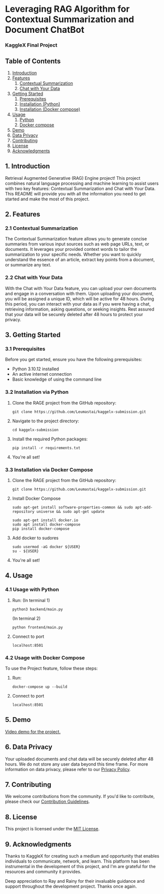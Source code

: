 # Leveraging RAG Algorithm for Contextual Summarization and Document ChatBot
### KaggleX Final Project

## Table of Contents
1. [Introduction](#introduction)
2. [Features](#features)
   1. [Contextual Summarization](#contextual-summarization)
   2. [Chat with Your Data](#chat-with-your-data)
3. [Getting Started](#getting-started)
   1. [Prerequisites](#prerequisites)
   2. [Installation (Python)](#Installation-via-Python)
   3. [Installation (Docker compose)](#Installation-via-Docker-Compose)
4. [Usage](#usage)
   1. [Python](#Usage-with-Python)
   2. [Docker compose](#Usage-with-Docker-Compose)
5. [Demo](#Demo)
6. [Data Privacy](#data-privacy)
7. [Contributing](#contributing)
8. [License](#license)
9. [Acknowledgments](#acknowledgments)

## 1. Introduction
Retrieval Augmented Generative (RAG) Engine project! This project combines natural language processing and machine learning to assist users with two key features: Contextual Summarization and Chat with Your Data. This README will provide you with all the information you need to get started and make the most of this project.

## 2. Features

### 2.1 Contextual Summarization
The Contextual Summarization feature allows you to generate concise summaries from various input sources such as web page URLs, text, or documents. It leverages your provided context words to tailor the summarization to your specific needs. Whether you want to quickly understand the essence of an article, extract key points from a document, or summarize any text.

### 2.2 Chat with Your Data
With the Chat with Your Data feature, you can upload your own documents and engage in a conversation with them. Upon uploading your document, you will be assigned a unique ID, which will be active for 48 hours. During this period, you can interact with your data as if you were having a chat, retrieving information, asking questions, or seeking insights. Rest assured that your data will be securely deleted after 48 hours to protect your privacy.

## 3. Getting Started

### 3.1 Prerequisites
Before you get started, ensure you have the following prerequisites:

- Python 3.10.12 installed
- An active internet connection
- Basic knowledge of using the command line

### 3.2 Installation via Python
1. Clone the RAGE project from the GitHub repository:
   ```
   git clone https://github.com/Leumastai/kaggelx-submission.git
   ```

2. Navigate to the project directory:
   ```
   cd kaggelx-submission
   ```

3. Install the required Python packages:
   ```
   pip install -r requirements.txt
   ```

4. You're all set!

### 3.3 Installation via Docker Compose
1. Clone the RAGE project from the GitHub repository:
   ```
   git clone https://github.com/Leumastai/kaggelx-submission.git
   ```

2. Install Docker Compose
   ```
   sudo apt-get install software-properties-common && sudo apt-add-repository universe && sudo apt-get update

   sudo apt-get install docker.io
   sudo apt install docker-compose
   pip install docker-compose
   ```

3. Add docker to sudores
   ```
   sudo usermod -aG docker ${USER}
   su - ${USER}
   ```

4. You're all set!

## 4. Usage
### 4.1 Usage with Python
1. Run:
   (In terminal 1)
   ```
   python3 backend/main.py
   ```

   (In terminal 2)
   ```
   python frontend/main.py
   ```

2. Connect to port
   ```
   localhost:8501
   ```


### 4.2 Usage with Docker Compose

To use the Project feature, follow these steps:

1. Run:
   ```
   docker-compose up --build
   ```

2. Connect to port
   ```
   localhost:8501
   ```

## 5. Demo

[Video demo for the project.](https://drive.google.com/file/d/1jgDt8gSJPxJwLsf6VPrSSL3Uae5it4d4/preview)

## 6. Data Privacy

Your uploaded documents and chat data will be securely deleted after 48 hours. We do not store any user data beyond this time frame. For more information on data privacy, please refer to our [Privacy Policy](privacy-policy.md).

## 7. Contributing

We welcome contributions from the community. If you'd like to contribute, please check our [Contribution Guidelines](CONTRIBUTING.md).

## 8. License

This project is licensed under the [MIT License](LICENSE).

## 9. Acknowledgments

Thanks to KaggleX for creating such a medium and opportunity that enables individuals to communicate, network, and learn. This platform has been instrumental in the development of this project, and I'm are grateful for the resources and community it provides.

Deep appreciation to Ray and Rainy for their invaluable guidance and support throughout the development project. Thanks once again.
